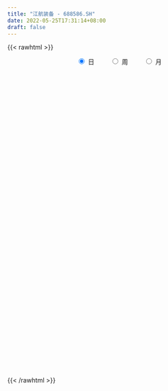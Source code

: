 ```yaml
---
title: "江航装备 - 688586.SH"
date: 2022-05-25T17:31:14+08:00
draft: false
---
```

{{< rawhtml >}}
    <div style="text-align: center">
        <label style="padding: 1rem;"><input style="margin-right: .5rem" type="radio" name="period" value="D" checked onclick="period_change(this)">日</label>
        <label style="padding: 1rem;"><input style="margin-right: .5rem" type="radio" name="period" value="W" onclick="period_change(this)">周</label>
        <label style="padding: 1rem;"><input style="margin-right: .5rem" type="radio" name="period" value="M" onclick="period_change(this)">月</label>
    </div>
    <div id="chart" style="height: 700px;"></div> 
    <script type="text/javascript">
        const D_v = [21735.18,20299.79,21638.76,16848.72,12877.39,14956.83,12433.52,17961.35,16964.69,23849.68,136203.47,162450.18,72795.05,75494.36,48784.63,43436.17,42566.42,54624.88,67343.64,65530.25,49514.29,50350.77,41297.12,42280.87,138569.63,99065.12,68693.18,39610.53,47149.6,32061.17,35969.73,47890.48,32705.28,60496.99,32010.61,24071.1,36870.91,35860.11,66040.76,30912.3,52208.31,28627.58,35149.45,27685.07,50398.62,32823.16,25879.11,38686.15,34347.16,66644.17,77069.68,79023.66,77967.18,53881.3,88866.91,102408.07,112260.14,73532.2,83332.5,87937.42,78194.58,99457.68,64569.67,82102.32,63009.9,75011.9,65424.2,90788.45,70307.07,44683.03,85906.34,71254.32,57983.48,30362.47,52561.32,54285.03,64210.85,51880.03,29806.44,46975.33,35796.16,32881.97,33180.57,31542.86,25936.64,53514.45,27697.21,21578.97,29936.5,24569.01,35547.66,36631.73,64654.4,34387.08,28023.82,40548.47,30924.77,15493.54,24358.92,18450.48,16583.73,15519.72,20164.29,25178.21,18641.87,32062.03,26757.39,15140.94,22565.18,23544.31,35034.82,42566.12,35077.13,58685.27,69165.31,44780.88,44346.28,37004.89,26821.84,43982.1,31461.46,33571.7,49237.62,34629.45,54473.87,45500.77,73969.05,59060.39,41906.86,43882.46,42072.94,35521.92,22319.68,40461.32,40996.39,24810.36,31613.41,30694.76,50024.98,64297.42,36625.44,25122.38,43349.84,25876.49,26176.41,21266.18,18495.8,24513.46,31427.31,20067.22,18222.5,22741.85,22063.2,25615.93,18479.93,19952.23,33364.8,36963.1,26818.33,30682.55,24856.77,18650.26,19997.19,21983.97,17019.34,21476.36,16598.98,13640.53,15396.97,21615.13,19171.07,26618.41,19387.63,15383.37,13200.98,13604.27,18591.47,9339.28,15497.41,13947.13,10026.89,11831.49,9746.66,9067.82,7639.83,12688.87,18047.92,18220.27,15067.59,21743.99,39572.21,45099.12,24577.29,21963.34,29849.81,37263.15,27710.25,24476.66,51686.55,50287.66,28769.67,27759.15,31122.57,32281.28,32883.46,32208.08,20704.59,22809.76,31722.22,35157.17,31829.5,28554.98,21382.9,28648.01,55352.2,40999.29,76566.47,38098.65,31815.44,45104.05,38413.01,24413.85,26005.44,26240.08,50730.26,26264.21,14036.79,20974.98,19633.28,23558.89,43656.42,21390.75,24218.65,24679.15,25693.35,26449.4,33158.52,23262.65,20730.85,26086.6,18707.56,16326.72,17078.86,12217.69,22255.45,14424.05,18458.79,10622.34,21422.02,15043.58]
const D_histogram = [0.0,-0.0257504274,-0.0254079938,-0.0507524689,-0.0606052621,-0.0833295492,-0.0834798708,-0.0556835764,-0.0363602434,0.0070803756,0.1898304852,0.403086867,0.4943458498,0.4684351753,0.3934155653,0.336823484,0.2933422055,0.2805640565,0.244679113,0.2494011349,0.1434079612,0.1073374227,0.0243951113,0.0087046302,0.1270495445,0.2248751452,0.2320977255,0.21262071,0.1604995049,0.1048280685,0.0875568632,-0.0175143548,-0.0620218148,-0.2229456238,-0.3656702367,-0.4317536753,-0.4181525653,-0.351207688,-0.2155908757,-0.134623895,-0.0513684137,-0.0221522943,-0.0921695492,-0.1736999926,-0.1515267932,-0.1562453431,-0.1557090988,-0.0927317288,-0.0999702865,-0.1012676999,-0.064400047,-0.0509246737,-0.2487748522,-0.2835271339,-0.134527504,0.0563632068,0.2532600662,0.3702832002,0.4530346767,0.5595294593,0.6253552953,0.7164699979,0.7556716068,0.7345304022,0.6294613199,0.5783139724,0.3681679973,0.352517673,0.3253412947,0.2397591056,0.2739312944,0.1467408901,-0.0398429608,-0.1639646494,-0.3179542397,-0.3711884069,-0.4038064703,-0.4543895468,-0.4689069328,-0.5336176597,-0.5581396786,-0.5479584705,-0.5791858594,-0.5088190565,-0.4873512044,-0.5616919469,-0.6010957879,-0.5955614363,-0.6259384821,-0.5802955253,-0.5620777347,-0.4544733964,-0.3529990313,-0.328185758,-0.3361672876,-0.4337187962,-0.3574171784,-0.3011942164,-0.2389486088,-0.2439505747,-0.2245069267,-0.1725394112,-0.1505850009,-0.103973201,-0.0845990447,-0.0179682696,-0.0105579376,0.0036400832,0.0618258416,0.1165538895,0.1115947139,0.0641696233,0.108839076,0.2212905524,0.3540195946,0.4164269116,0.5013749246,0.5100989197,0.5042206226,0.5452677952,0.5421265949,0.4760691975,0.5070358381,0.4935770472,0.3519217468,0.3148966687,0.3971713998,0.4484388542,0.4841498608,0.4584356227,0.3932607568,0.2824710499,0.1710249576,0.1234405844,0.1016507928,0.0343212277,-0.0093948421,0.0114319387,0.0228958384,-0.0841044391,-0.1191497034,-0.1727567468,-0.2740163725,-0.3043332572,-0.3024521353,-0.3057346872,-0.2728006622,-0.3245215051,-0.3246621492,-0.3296719633,-0.2804324876,-0.2105113498,-0.1206978307,-0.0139977208,0.049664002,0.1018726421,0.1989508681,0.2743460995,0.2854011373,0.1638247899,0.0055906653,-0.1161048712,-0.1880180399,-0.2428650614,-0.2323602036,-0.3042491571,-0.3164307671,-0.2948899218,-0.2899837758,-0.3400023019,-0.3540154865,-0.366683514,-0.3150225016,-0.2851221609,-0.2539645449,-0.273042621,-0.2030799607,-0.1488170355,-0.116383073,-0.0168497664,0.0594764822,0.110795959,0.1352728007,0.1558905772,0.1650527586,0.1674482811,0.1347373046,0.0978757363,0.0443079062,0.0481211135,0.021813205,-0.0650513717,-0.1035853435,-0.1127294965,-0.1558446006,-0.2340824843,-0.2923791955,-0.33382297,-0.4332460326,-0.5115708108,-0.5018384519,-0.459043741,-0.4005140737,-0.4025878371,-0.3467490285,-0.2365120121,-0.1378985448,-0.0438313731,0.0071362091,0.0638141554,0.0944001206,0.1409560637,0.1656781634,0.1516333266,0.2458663026,0.2525705578,0.3729924959,0.4196431879,0.4172917104,0.4535982288,0.4017823557,0.3774926936,0.3139434931,0.2271393981,0.0994342407,0.0524866723,0.0142275241,-0.0431736219,-0.1252791541,-0.1872894151,-0.369003095,-0.490148393,-0.4583492004,-0.4325053293,-0.3158854288,-0.1559947915,0.0122440231,0.143982808,0.2196744521,0.2405924301,0.2648397208,0.2989036122,0.302191873,0.3044747314,0.3250972682,0.3177403086,0.3339892937,0.3315121678,0.2560453696,0.2377581293]
const D_fast = [0.0,-0.0321880342,-0.038197599,-0.0762301915,-0.1012343002,-0.1447909745,-0.1658112638,-0.1519358635,-0.1417025913,-0.0964918785,0.1337158524,0.447743951,0.6625893963,0.7537875156,0.7771217969,0.8047355865,0.8345898595,0.8919527246,0.9172375593,0.984309865,0.9141686816,0.9049324988,0.8280889652,0.8145746416,0.964681942,1.1187263291,1.1839733408,1.2176515028,1.2056551738,1.1761907546,1.1808087651,1.0713589583,1.0113460447,0.7946858298,0.5605436576,0.3865218002,0.2955847688,0.2747277241,0.3564468176,0.4037578245,0.4741712023,0.4978492482,0.404789606,0.2798341644,0.2641256655,0.2203457799,0.1819547495,0.2217491873,0.189518058,0.1629037196,0.1836713608,0.1844155656,-0.075628326,-0.1812623912,-0.0658946372,0.1390868753,0.3992987512,0.6088926853,0.804902831,1.0512799784,1.2734446383,1.5436768403,1.7717963508,1.9342877468,1.9865839945,2.0800151401,1.9619111643,2.0343902583,2.0885492036,2.0629067909,2.1655618033,2.0750566216,1.8785120305,1.7133991796,1.4799210294,1.3338897604,1.2003200794,1.0361396162,0.904395497,0.7062803552,0.5422234167,0.4154150071,0.2393911534,0.1825531921,0.0821832431,-0.1325804861,-0.3222582741,-0.4656142815,-0.6524759479,-0.7519068723,-0.8742085154,-0.8802225262,-0.866997919,-0.9242310852,-1.0162544367,-1.2222356444,-1.2352883212,-1.2543639133,-1.2518554579,-1.3178450674,-1.3545281511,-1.3456954884,-1.3613873283,-1.3407688287,-1.3425444336,-1.2804057259,-1.2756348783,-1.2605268367,-1.1868846179,-1.1030180976,-1.0800785948,-1.1114612795,-1.0395820579,-0.8718079433,-0.6505740024,-0.4840599575,-0.2737682134,-0.1375194884,-0.0173426299,0.1600214915,0.29241194,0.3453718419,0.5030974421,0.6130329129,0.5593580492,0.6010571384,0.7826247194,0.9460018873,1.1027503591,1.1916450267,1.22478535,1.1846134055,1.1159235527,1.0991993255,1.1028222322,1.044072974,0.9980081937,1.0216929591,1.0388808185,0.9108544312,0.846021741,0.749225511,0.5794617921,0.4730615931,0.3993296812,0.3196134575,0.2843473169,0.1514960978,0.0701899164,-0.0172378886,-0.0381065348,-0.0208132344,0.038825827,0.1420265067,0.2181042301,0.2957810306,0.4425969737,0.58657873,0.6689840521,0.5883639022,0.4315274439,0.2808056896,0.1618880109,0.046324724,-0.0012604691,-0.1492117119,-0.2405010136,-0.2926826488,-0.3602724467,-0.4952915482,-0.5978086044,-0.7021475105,-0.7292421235,-0.7706223231,-0.8029558433,-0.8902945746,-0.8711019045,-0.8540432382,-0.8507050439,-0.7553841789,-0.6641888098,-0.5851703432,-0.5268753014,-0.4672848806,-0.4168595095,-0.3726019167,-0.3716285671,-0.3840212013,-0.4265120549,-0.4106685691,-0.4315231764,-0.534650596,-0.5990809038,-0.6364074309,-0.7184836851,-0.8552421898,-0.9866336999,-1.111533217,-1.3192677877,-1.5254852686,-1.6412125226,-1.713178747,-1.7547775981,-1.8574983208,-1.8883467694,-1.8372377559,-1.7730989248,-1.6899895964,-1.637237962,-1.5646064768,-1.5104204815,-1.4286255224,-1.3624838819,-1.3386203871,-1.1829208354,-1.1130739407,-0.8994038786,-0.7478423897,-0.6458709396,-0.4961648639,-0.4475351481,-0.3774516369,-0.3625149641,-0.3925342095,-0.4953808068,-0.5292067072,-0.5639089743,-0.6321035258,-0.7455288464,-0.8543614613,-1.1283259149,-1.3720083112,-1.4547964187,-1.5370788799,-1.4994303366,-1.3785383972,-1.2072385768,-1.0395040899,-0.9088938328,-0.8278277472,-0.7373705263,-0.6285807319,-0.5497445029,-0.4713429616,-0.3694461077,-0.2973679902,-0.1976216817,-0.1172207656,-0.1286762214,-0.0875239294]
const D_slow = [0.0,-0.0064376068,-0.0127896053,-0.0254777225,-0.040629038,-0.0614614253,-0.082331393,-0.0962522871,-0.105342348,-0.1035722541,-0.0561146328,0.044657084,0.1682435464,0.2853523403,0.3837062316,0.4679121026,0.541247654,0.6113886681,0.6725584463,0.7349087301,0.7707607204,0.797595076,0.8036938539,0.8058700114,0.8376323976,0.8938511839,0.9518756152,1.0050307928,1.045155669,1.0713626861,1.0932519019,1.0888733132,1.0733678595,1.0176314535,0.9262138944,0.8182754755,0.7137373342,0.6259354122,0.5720376933,0.5383817195,0.5255396161,0.5200015425,0.4969591552,0.453534157,0.4156524587,0.376591123,0.3376638483,0.3144809161,0.2894883445,0.2641714195,0.2480714077,0.2353402393,0.1731465263,0.1022647428,0.0686328668,0.0827236685,0.146038685,0.2386094851,0.3518681543,0.4917505191,0.6480893429,0.8272068424,1.0161247441,1.1997573446,1.3571226746,1.5017011677,1.593743167,1.6818725853,1.7632079089,1.8231476853,1.8916305089,1.9283157315,1.9183549913,1.8773638289,1.797875269,1.7050781673,1.6041265497,1.490529163,1.3733024298,1.2398980149,1.1003630952,0.9633734776,0.8185770128,0.6913722486,0.5695344475,0.4291114608,0.2788375138,0.1299471548,-0.0265374658,-0.1716113471,-0.3121307808,-0.4257491298,-0.5139988877,-0.5960453272,-0.6800871491,-0.7885168482,-0.8778711428,-0.9531696969,-1.0129068491,-1.0738944927,-1.1300212244,-1.1731560772,-1.2108023274,-1.2367956277,-1.2579453889,-1.2624374563,-1.2650769407,-1.2641669199,-1.2487104595,-1.2195719871,-1.1916733086,-1.1756309028,-1.1484211338,-1.0930984957,-1.0045935971,-0.9004868692,-0.775143138,-0.6476184081,-0.5215632524,-0.3852463037,-0.2497146549,-0.1306973556,-0.003938396,0.1194558658,0.2074363024,0.2861604696,0.3854533196,0.4975630331,0.6186004983,0.733209404,0.8315245932,0.9021423557,0.9448985951,0.9757587412,1.0011714394,1.0097517463,1.0074030358,1.0102610204,1.0159849801,0.9949588703,0.9651714444,0.9219822577,0.8534781646,0.7773948503,0.7017818165,0.6253481447,0.5571479791,0.4760176029,0.3948520656,0.3124340747,0.2423259528,0.1896981154,0.1595236577,0.1560242275,0.168440228,0.1939083885,0.2436461056,0.3122326305,0.3835829148,0.4245391123,0.4259367786,0.3969105608,0.3499060508,0.2891897855,0.2310997346,0.1550374453,0.0759297535,0.002207273,-0.0702886709,-0.1552892464,-0.243793118,-0.3354639965,-0.4142196219,-0.4855001621,-0.5489912984,-0.6172519536,-0.6680219438,-0.7052262027,-0.7343219709,-0.7385344125,-0.723665292,-0.6959663022,-0.662148102,-0.6231754577,-0.5819122681,-0.5400501978,-0.5063658717,-0.4818969376,-0.470819961,-0.4587896827,-0.4533363814,-0.4695992243,-0.4954955602,-0.5236779343,-0.5626390845,-0.6211597056,-0.6942545044,-0.7777102469,-0.8860217551,-1.0139144578,-1.1393740708,-1.254135006,-1.3542635244,-1.4549104837,-1.5415977408,-1.6007257438,-1.63520038,-1.6461582233,-1.644374171,-1.6284206322,-1.604820602,-1.5695815861,-1.5281620453,-1.4902537136,-1.428787138,-1.3656444985,-1.2723963745,-1.1674855776,-1.06316265,-0.9497630928,-0.8493175038,-0.7549443305,-0.6764584572,-0.6196736076,-0.5948150475,-0.5816933794,-0.5781364984,-0.5889299039,-0.6202496924,-0.6670720462,-0.7593228199,-0.8818599182,-0.9964472183,-1.1045735506,-1.1835449078,-1.2225436057,-1.2194825999,-1.1834868979,-1.1285682849,-1.0684201774,-1.0022102472,-0.9274843441,-0.8519363759,-0.775817693,-0.6945433759,-0.6151082988,-0.5316109754,-0.4487329334,-0.384721591,-0.3252820587]
const D_data = [['2021-05-14', 22.3403, 22.7832, 22.2911, 22.8914],['2021-05-17', 22.9308, 22.3797, 22.2714, 22.9308],['2021-05-18', 22.3797, 22.6159, 22.114, 22.8619],['2021-05-19', 22.6356, 22.1927, 22.1632, 22.6651],['2021-05-20', 22.173, 22.2419, 22.0746, 22.3994],['2021-05-21', 22.3206, 21.927, 21.8679, 22.3206],['2021-05-24', 21.912, 22.0706, 21.8624, 22.239],['2021-05-25', 22.1994, 22.4273, 22.021, 22.5066],['2021-05-26', 22.4174, 22.3976, 22.348, 22.7544],['2021-05-27', 22.3976, 22.8436, 22.3679, 22.8931],['2021-05-28', 23.2796, 25.2716, 23.2796, 26.005],['2021-05-31', 26.114, 26.9663, 25.9654, 27.442],['2021-06-01', 26.669, 26.6393, 26.3618, 27.0159],['2021-06-02', 26.4212, 25.7671, 25.7176, 27.333],['2021-06-03', 25.4599, 25.2716, 25.1923, 26.4212],['2021-06-04', 25.3212, 25.4996, 25.0635, 26.2329],['2021-06-07', 25.7671, 25.7176, 25.4698, 26.4212],['2021-06-08', 25.8167, 26.2627, 25.5194, 26.56],['2021-06-09', 26.7681, 26.1437, 25.9554, 27.4123],['2021-06-10', 25.7671, 26.8672, 25.5689, 26.9465],['2021-06-11', 26.9465, 25.4698, 25.3311, 26.9564],['2021-06-15', 25.4599, 26.1735, 25.2815, 26.7582],['2021-06-16', 26.2329, 25.4302, 25.2023, 26.6194],['2021-06-17', 25.8365, 26.1338, 25.5095, 26.4411],['2021-06-18', 26.7086, 28.2646, 26.451, 29.8998],['2021-06-21', 28.5123, 28.8592, 28.2745, 29.3745],['2021-06-22', 28.8988, 28.324, 27.7889, 28.9484],['2021-06-23', 28.0466, 28.2745, 27.779, 28.4231],['2021-06-24', 28.0466, 27.9673, 27.8483, 28.9187],['2021-06-25', 27.9078, 27.888, 27.3726, 28.0961],['2021-06-28', 27.8483, 28.4033, 27.6799, 28.5123],['2021-06-29', 28.5619, 27.1546, 27.0654, 28.8988],['2021-06-30', 26.887, 27.6303, 26.8573, 27.7988],['2021-07-01', 27.7492, 25.6482, 25.5689, 28.1159],['2021-07-02', 25.7572, 24.9545, 24.8752, 25.9455],['2021-07-05', 25.3806, 25.1527, 24.8554, 25.5095],['2021-07-06', 25.1329, 25.7771, 24.7266, 25.8663],['2021-07-07', 25.5194, 26.451, 25.4797, 26.5104],['2021-07-08', 26.332, 27.7195, 26.2627, 28.2348],['2021-07-09', 27.5114, 27.5609, 27.2339, 27.8186],['2021-07-12', 27.7294, 28.0366, 27.6105, 28.7304],['2021-07-13', 27.9474, 27.7096, 27.5609, 28.5421],['2021-07-14', 27.4321, 26.3816, 26.3221, 27.6501],['2021-07-15', 26.996, 25.787, 25.5392, 27.0555],['2021-07-16', 25.9158, 26.8573, 25.5987, 27.9078],['2021-07-19', 27.0555, 26.5005, 26.1239, 27.7096],['2021-07-20', 26.4609, 26.4807, 25.9951, 26.8672],['2021-07-21', 26.4014, 27.3826, 26.4014, 27.6402],['2021-07-22', 27.1546, 26.6194, 26.4311, 27.1943],['2021-07-23', 26.6393, 26.6294, 25.5689, 27.6006],['2021-07-26', 26.3618, 27.1744, 26.2627, 27.8483],['2021-07-27', 27.0456, 27.006, 26.2726, 27.6898],['2021-07-28', 26.4411, 23.7652, 23.4877, 26.7285],['2021-07-29', 24.0526, 24.9842, 24.0328, 25.4302],['2021-07-30', 25.5689, 27.442, 25.2518, 27.7294],['2021-08-02', 28.7304, 28.8691, 28.2646, 29.7313],['2021-08-03', 29.0376, 30.1377, 28.8691, 31.5945],['2021-08-04', 29.8998, 30.2665, 29.4935, 30.8017],['2021-08-05', 30.7224, 30.7521, 29.543, 31.4161],['2021-08-06', 30.7323, 32.0305, 30.4944, 32.5855],['2021-08-09', 32.2783, 32.5459, 31.426, 33.0315],['2021-08-10', 32.5459, 33.9334, 32.2089, 34.8848],['2021-08-11', 33.9433, 34.3595, 33.0811, 34.4883],['2021-08-12', 33.8045, 34.4091, 32.6351, 34.5082],['2021-08-13', 33.8144, 33.7451, 33.2793, 35.4794],['2021-08-16', 33.4081, 34.6865, 32.8135, 35.3406],['2021-08-17', 34.6469, 32.5855, 32.1693, 34.8848],['2021-08-18', 33.2297, 34.9343, 32.2089, 35.1028],['2021-08-19', 34.6865, 35.192, 33.7748, 35.8659],['2021-08-20', 34.5082, 34.637, 33.6955, 35.5289],['2021-08-23', 34.6865, 36.4704, 34.4289, 36.8867],['2021-08-24', 35.4695, 34.637, 33.6955, 35.8163],['2021-08-25', 34.6865, 33.3585, 33.1405, 34.8848],['2021-08-26', 33.3585, 33.4874, 33.0315, 34.2505],['2021-08-27', 33.6658, 32.427, 31.5152, 33.6658],['2021-08-30', 32.7144, 33.1009, 31.981, 34.0325],['2021-08-31', 33.2594, 33.0513, 32.6054, 35.3605],['2021-09-01', 33.5072, 32.4765, 32.3873, 34.5577],['2021-09-02', 32.2783, 32.5855, 31.7035, 32.8036],['2021-09-03', 32.4071, 31.5251, 30.8215, 33.1603],['2021-09-06', 31.2278, 31.5152, 30.9305, 31.8026],['2021-09-07', 31.5053, 31.6143, 31.2774, 32.645],['2021-09-08', 31.6143, 30.7125, 30.3755, 31.7828],['2021-09-09', 30.7719, 31.763, 30.2566, 31.8621],['2021-09-10', 31.4855, 31.0891, 30.9206, 32.199],['2021-09-13', 31.0296, 29.3944, 29.0475, 31.0891],['2021-09-14', 29.3547, 29.107, 29.0376, 30.1277],['2021-09-15', 28.8295, 29.1268, 28.661, 29.3349],['2021-09-16', 29.0871, 28.1258, 28.0961, 29.2754],['2021-09-17', 28.5024, 28.6214, 27.5708, 28.6214],['2021-09-22', 28.1457, 27.9574, 27.4717, 28.3439],['2021-09-23', 27.9574, 28.9583, 27.9574, 28.988],['2021-09-24', 28.7403, 29.0574, 28.4628, 29.9097],['2021-09-27', 29.2259, 28.0862, 27.4817, 29.7214],['2021-09-28', 28.0466, 27.3627, 27.2834, 28.2943],['2021-09-29', 27.3033, 25.5392, 25.4698, 27.3429],['2021-09-30', 25.5689, 27.224, 25.5689, 27.4321],['2021-10-08', 27.6204, 26.9366, 26.7186, 27.6204],['2021-10-11', 26.7582, 26.9762, 26.6194, 27.7591],['2021-10-12', 27.1645, 25.9455, 25.6978, 27.1843],['2021-10-13', 25.6581, 25.9455, 25.3707, 26.1239],['2021-10-14', 26.1537, 26.223, 25.8464, 26.5402],['2021-10-15', 26.223, 25.7473, 25.7176, 26.6591],['2021-10-18', 25.5789, 25.9654, 25.5789, 26.3618],['2021-10-19', 25.9257, 25.5491, 25.4996, 26.223],['2021-10-20', 25.559, 26.1537, 25.5095, 26.3816],['2021-10-21', 26.0645, 25.4203, 25.1725, 26.1636],['2021-10-22', 25.3806, 25.3806, 25.2023, 25.6185],['2021-10-25', 25.3806, 25.9753, 24.9644, 26.1041],['2021-10-26', 25.9455, 26.1338, 25.678, 26.3023],['2021-10-27', 26.7086, 25.4401, 25.2716, 27.2141],['2021-10-28', 25.7771, 24.6671, 24.2806, 26.1239],['2021-10-29', 24.568, 25.7176, 24.3004, 26.0645],['2021-11-01', 25.9455, 26.9663, 25.8762, 27.3826],['2021-11-02', 27.5907, 27.9673, 27.3132, 28.6114],['2021-11-03', 27.4519, 27.7889, 27.0456, 27.9772],['2021-11-04', 27.8087, 28.7205, 27.6303, 28.7205],['2021-11-05', 28.7502, 28.324, 28.215, 29.1169],['2021-11-08', 28.4331, 28.4727, 27.6402, 28.7898],['2021-11-09', 28.4033, 29.5133, 28.324, 29.6917],['2021-11-10', 29.3845, 29.4538, 28.8394, 29.7214],['2021-11-11', 29.3944, 28.8592, 28.7502, 29.4439],['2021-11-12', 28.8592, 30.3656, 28.7106, 30.435],['2021-11-15', 30.7025, 30.2665, 29.8403, 30.99],['2021-11-16', 30.1277, 28.6015, 28.5123, 30.5242],['2021-11-17', 28.7997, 29.7313, 28.6412, 29.9196],['2021-11-18', 29.4538, 31.6837, 29.3349, 32.0603],['2021-11-19', 31.7035, 32.0603, 31.317, 32.5756],['2021-11-22', 32.1891, 32.5558, 31.8224, 32.8135],['2021-11-23', 32.6054, 32.2882, 32.1098, 33.0811],['2021-11-24', 32.5459, 32.0008, 31.4657, 33.091],['2021-11-25', 31.6639, 31.3467, 31.2674, 32.4468],['2021-11-26', 31.8125, 31.0494, 30.9305, 31.8125],['2021-11-29', 30.8413, 31.6738, 30.8413, 32.0305],['2021-11-30', 31.8026, 32.0405, 31.6341, 32.9324],['2021-12-01', 32.0702, 31.426, 31.3269, 32.0702],['2021-12-02', 31.5152, 31.5747, 31.0593, 32.0305],['2021-12-03', 31.5747, 32.4666, 31.3765, 32.972],['2021-12-06', 32.4666, 32.5954, 32.0702, 33.8739],['2021-12-07', 32.6054, 30.9701, 30.435, 33.0018],['2021-12-08', 31.4359, 31.5449, 30.7917, 32.1693],['2021-12-09', 31.9116, 31.0891, 30.8215, 31.9116],['2021-12-10', 30.7323, 30.0187, 29.662, 31.1188],['2021-12-13', 30.5242, 30.435, 29.7313, 30.6034],['2021-12-14', 30.5638, 30.6233, 30.0782, 31.208],['2021-12-15', 30.9999, 30.4052, 30.4052, 31.1188],['2021-12-16', 30.4251, 30.7917, 30.2268, 30.9206],['2021-12-17', 30.6134, 29.5133, 29.4737, 30.7818],['2021-12-20', 29.2953, 29.8205, 28.9187, 30.1476],['2021-12-21', 29.652, 29.5331, 29.2457, 30.1277],['2021-12-22', 29.434, 30.1277, 29.1565, 30.2764],['2021-12-23', 30.1277, 30.544, 29.6124, 30.7521],['2021-12-24', 30.6629, 31.1188, 30.3061, 31.5747],['2021-12-27', 31.2179, 31.8323, 30.7025, 31.8621],['2021-12-28', 31.8125, 31.7927, 31.2278, 32.0603],['2021-12-29', 31.8125, 32.0504, 31.763, 32.5657],['2021-12-30', 31.8125, 33.1702, 31.8125, 33.3883],['2021-12-31', 33.1702, 33.5964, 32.9027, 33.8739],['2022-01-04', 33.5964, 33.2991, 32.6846, 33.6955],['2022-01-05', 32.9126, 31.5747, 31.2179, 33.6955],['2022-01-06', 31.5945, 30.4845, 30.326, 31.8026],['2022-01-07', 30.8314, 30.1971, 29.9394, 30.8314],['2022-01-10', 29.8899, 30.2268, 29.7115, 30.5043],['2022-01-11', 30.3458, 29.9692, 29.652, 30.3854],['2022-01-12', 30.207, 30.5143, 29.8602, 30.7224],['2022-01-13', 30.5043, 29.1268, 29.1268, 30.5043],['2022-01-14', 29.0574, 29.4142, 28.7898, 29.7412],['2022-01-17', 29.1367, 29.6223, 28.988, 29.8503],['2022-01-18', 29.8304, 29.2457, 28.988, 29.8304],['2022-01-19', 28.988, 28.1655, 28.106, 29.216],['2022-01-20', 28.1853, 28.1357, 27.7988, 28.7205],['2022-01-21', 27.8583, 27.7492, 27.1546, 28.2348],['2022-01-24', 27.6501, 28.334, 27.3627, 28.8097],['2022-01-25', 28.334, 27.9772, 27.888, 28.998],['2022-01-26', 27.9474, 27.8682, 27.5808, 28.3042],['2022-01-27', 27.8979, 26.9762, 26.8375, 27.8979],['2022-01-28', 27.2042, 27.9474, 26.5203, 28.2943],['2022-02-07', 27.9474, 27.8483, 27.5708, 28.3042],['2022-02-08', 27.8682, 27.6006, 26.9366, 27.9276],['2022-02-09', 27.5609, 28.6412, 27.4024, 28.7205],['2022-02-10', 28.5421, 28.7403, 28.3042, 28.879],['2022-02-11', 28.5421, 28.7403, 28.2448, 28.9286],['2022-02-14', 28.6412, 28.6114, 28.5421, 29.2061],['2022-02-15', 28.5223, 28.7106, 28.443, 28.998],['2022-02-16', 28.6214, 28.6907, 28.1655, 28.6907],['2022-02-17', 28.6412, 28.6907, 28.2448, 28.9682],['2022-02-18', 28.6412, 28.215, 27.6402, 28.6709],['2022-02-21', 28.2547, 27.997, 27.8384, 28.5916],['2022-02-22', 28.1357, 27.5312, 27.4519, 28.2943],['2022-02-23', 27.2636, 28.0862, 27.2636, 28.3934],['2022-02-24', 28.0466, 27.6105, 27.1447, 29.0277],['2022-02-25', 27.5015, 26.4609, 26.2825, 27.7591],['2022-02-28', 26.5897, 26.5897, 25.9554, 27.1348],['2022-03-01', 26.4708, 26.669, 26.4411, 27.0357],['2022-03-02', 26.669, 25.9158, 25.6581, 26.7186],['2022-03-03', 26.0446, 24.9049, 24.8257, 26.0942],['2022-03-04', 24.7761, 24.4788, 24.459, 25.123],['2022-03-07', 24.3202, 24.0626, 23.9833, 24.6869],['2022-03-08', 23.8941, 22.5264, 22.4174, 24.0824],['2022-03-09', 22.576, 21.7931, 20.8912, 22.7841],['2022-03-10', 22.3381, 22.1498, 22.0706, 22.6057],['2022-03-11', 22.0111, 22.1498, 21.4165, 22.2985],['2022-03-14', 22.1003, 22.0904, 22.0012, 22.7445],['2022-03-15', 22.3976, 20.9606, 20.4948, 22.3976],['2022-03-16', 21.357, 21.3174, 20.5443, 21.4363],['2022-03-17', 21.5651, 21.9913, 21.5552, 22.4075],['2022-03-18', 21.9021, 22.0309, 21.694, 22.1994],['2022-03-21', 22.3976, 22.1895, 22.021, 22.5661],['2022-03-22', 22.1003, 21.7931, 21.5156, 22.3778],['2022-03-23', 21.6741, 21.9516, 21.4858, 22.3877],['2022-03-24', 21.9814, 21.694, 21.5552, 22.2985],['2022-03-25', 21.7039, 21.9714, 21.5156, 22.3778],['2022-03-28', 21.9021, 21.7931, 21.3867, 21.9714],['2022-03-29', 21.7931, 21.248, 21.248, 22.3381],['2022-03-30', 21.7732, 22.7742, 21.5453, 23.0319],['2022-03-31', 22.7841, 21.9516, 21.8723, 22.9129],['2022-04-01', 21.9516, 23.7851, 21.8228, 24.0824],['2022-04-06', 23.5869, 23.458, 23.1409, 23.8544],['2022-04-07', 23.3787, 23.1409, 23.1012, 24.0328],['2022-04-08', 23.0913, 23.9238, 22.8039, 24.4193],['2022-04-11', 23.7851, 22.9922, 22.7147, 23.9238],['2022-04-12', 23.2895, 23.3292, 22.7445, 23.4382],['2022-04-13', 23.3391, 22.7742, 22.7246, 23.6364],['2022-04-14', 22.9823, 22.1994, 22.1895, 23.022],['2022-04-15', 21.9516, 21.1489, 20.4849, 22.0805],['2022-04-18', 20.802, 21.6642, 20.3957, 21.7237],['2022-04-19', 21.6048, 21.4858, 21.2083, 21.7435],['2022-04-20', 21.466, 20.8912, 20.7624, 21.6147],['2022-04-21', 20.8813, 20.0488, 20.0092, 21.0696],['2022-04-22', 20.0488, 19.692, 19.3254, 20.0488],['2022-04-25', 19.4839, 17.2045, 17.1946, 19.4839],['2022-04-26', 17.3433, 16.6793, 16.5802, 17.5415],['2022-04-27', 16.5108, 17.8388, 16.4018, 17.9577],['2022-04-28', 17.9775, 17.4126, 17.2442, 18.2055],['2022-04-29', 17.4622, 18.4731, 17.4622, 18.6217],['2022-05-05', 18.3839, 19.4046, 18.2154, 19.7416],['2022-05-06', 18.9884, 20.1677, 18.9488, 20.366],['2022-05-09', 19.9299, 20.4155, 19.7812, 20.4948],['2022-05-10', 20.356, 20.2569, 20.0389, 20.802],['2022-05-11', 20.3957, 19.8605, 19.8011, 20.5543],['2022-05-12', 20.2, 20.08, 19.7, 20.43],['2022-05-13', 20.38, 20.45, 20.23, 20.72],['2022-05-16', 20.97, 20.28, 20.23, 21.18],['2022-05-17', 20.2, 20.41, 20.05, 20.56],['2022-05-18', 20.45, 20.85, 20.33, 21.1],['2022-05-19', 20.85, 20.7, 20.53, 20.95],['2022-05-20', 20.73, 21.2, 20.59, 21.33],['2022-05-23', 21.17, 21.2, 20.85, 21.25],['2022-05-24', 21.26, 20.25, 20.0, 21.7],['2022-05-25', 20.2, 20.86, 20.1, 20.94]]
const W_v = [672698.95,1900555.4300000002,927975.77,538415.0,396857.44,439562.22,348570.33,311410.43,311044.99,194178.83,75953.29,308413.19,161412.45,183483.13,276602.91,263888.97,368920.09,367154.89,349205.79,211727.14,137888.22,194001.26,179126.81,325649.87,203786.73,225782.29,240630.45,164678.99,75391.92,51464.92,135165.42,95314.59,113982.17,117404.82,85961.07,79886.78,107911.61,83706.62,158294.31,81066.8,24688.0,86686.6,86621.49,207412.71,402960.39,279579.48,272498.39,286579.6,209073.09,193755.18,194069.03,198379.75,376808.73,459470.33,387334.15,346214.65,298067.93,247157.68,159338.2,157296.14,136833.79,133884.14,15493.54,95077.14,117780.44,158787.56,253982.63,185074.72,267633.53,185703.86,168576.24,219420.06,116328.34,114522.08,134375.99,101007.91,97075.84,96442.11,80167.72,60642.2,57191.1,139703.18,141363.84,182979.69,149199.98,150073.63,222948.87,115018.14,165802.64,104468.15,139638.32,59607.92,105114.38,84434.84,47087.94]
const W_histogram = [0.0,0.3479466667,0.1318532498,-0.3312836489,-0.6158430552,-0.7558282852,-1.0555231743,-1.0289695179,-0.9841344133,-0.8236892224,-0.6506987928,-0.5772925009,-0.6216003744,-0.6009115848,-0.4085579477,-0.2132316444,-0.0144869709,0.1672206912,0.3113806039,0.1951318792,0.0996772593,0.0358555917,0.064207382,-0.0208771755,-0.0293531261,-0.0200739384,-0.2927874216,-0.5671346073,-0.6026016751,-0.5165216737,-0.4335875966,-0.3088808138,-0.3359093727,-0.2705847753,-0.2230369597,-0.1597252188,0.0009481965,0.0948948281,0.1877238921,0.1816079452,0.1837216983,0.233802698,0.2216052411,0.438592424,0.5879595004,0.6693212628,0.8825273484,0.962791489,0.7901528338,0.8197921671,0.7615567424,0.67991824,0.6527433749,0.9006111966,1.122418546,1.2612031774,1.1398449095,0.9426778618,0.7359152582,0.4026415361,0.1919335039,-0.0761723267,-0.2673637142,-0.4572718254,-0.5828816817,-0.6153689659,-0.4415554324,-0.1825859579,0.0944598055,0.1954318757,0.3352614841,0.2446903644,0.1378645327,0.1608490345,0.3192800301,0.178523317,0.0241858888,-0.1869217313,-0.303214094,-0.3153384014,-0.3449423381,-0.4615832324,-0.640161083,-0.8688777627,-0.974007016,-0.9901522873,-0.8278777555,-0.6672875329,-0.7005896695,-0.7679655609,-0.8362273135,-0.713627218,-0.5663286992,-0.3801330198,-0.2480128925]
const W_fast = [0.0,0.4349333333,0.2518032289,-0.2941545821,-0.7326747521,-1.0616170534,-1.6251927361,-1.8558814592,-2.0570799579,-2.1025570726,-2.0922413412,-2.1631581745,-2.3628661417,-2.4924052482,-2.4021910981,-2.2601727059,-2.0650497751,-1.8415369402,-1.6195318765,-1.6869976314,-1.7575329365,-1.8123907061,-1.7679870703,-1.8582909218,-1.8741051539,-1.8698444508,-2.2157547894,-2.6318856269,-2.8180031135,-2.8610535305,-2.8865163525,-2.8390297732,-2.9500356752,-2.9523572716,-2.9605686959,-2.9371882598,-2.7762777954,-2.6586074567,-2.5188474198,-2.4795613803,-2.4315172027,-2.3229855284,-2.279781675,-1.9531463862,-1.6567894347,-1.4080973566,-0.9742594338,-0.653297421,-0.6283978677,-0.3938104927,-0.2616567317,-0.1733156742,-0.0373046955,0.4357159253,0.9381279112,1.392213337,1.5558162964,1.5943187142,1.5715349252,1.338921587,1.1761969308,0.8890480186,0.6310157025,0.3267896349,0.0554593582,-0.1308701675,-0.067445492,0.1458774929,0.4465382077,0.5963682469,0.8200132263,0.7906146976,0.7182549991,0.7814517596,1.0197027627,0.9235768789,0.7752859229,0.51744787,0.3253519838,0.234393076,0.1185535548,-0.1134831476,-0.4521012689,-0.8980373894,-1.2466683967,-1.5103517398,-1.5550466469,-1.5612783075,-1.7697278614,-2.0290951431,-2.306413724,-2.362220433,-2.356504089,-2.2653416646,-2.1952247604]
const W_slow = [0.0,0.0869866667,0.1199499791,0.0371290669,-0.1168316969,-0.3057887682,-0.5696695618,-0.8269119413,-1.0729455446,-1.2788678502,-1.4415425484,-1.5858656736,-1.7412657672,-1.8914936634,-1.9936331504,-2.0469410615,-2.0505628042,-2.0087576314,-1.9309124804,-1.8821295106,-1.8572101958,-1.8482462979,-1.8321944524,-1.8374137462,-1.8447520278,-1.8497705124,-1.9229673678,-2.0647510196,-2.2154014384,-2.3445318568,-2.4529287559,-2.5301489594,-2.6141263026,-2.6817724964,-2.7375317363,-2.777463041,-2.7772259919,-2.7535022848,-2.7065713118,-2.6611693255,-2.615238901,-2.5567882264,-2.5013869162,-2.3917388102,-2.2447489351,-2.0774186194,-1.8567867823,-1.61608891,-1.4185507016,-1.2136026598,-1.0232134742,-0.8532339142,-0.6900480705,-0.4648952713,-0.1842906348,0.1310101595,0.4159713869,0.6516408524,0.8356196669,0.9362800509,0.9842634269,0.9652203452,0.8983794167,0.7840614603,0.6383410399,0.4844987984,0.3741099403,0.3284634509,0.3520784022,0.4009363712,0.4847517422,0.5459243333,0.5803904665,0.6206027251,0.7004227326,0.7450535619,0.7511000341,0.7043696012,0.6285660778,0.5497314774,0.4634958929,0.3481000848,0.188059814,-0.0291596266,-0.2726613806,-0.5201994525,-0.7271688914,-0.8939907746,-1.0691381919,-1.2611295822,-1.4701864106,-1.6485932151,-1.7901753898,-1.8852086448,-1.9472118679]
const W_data = [['2020-07-31', 44.287, 39.7205, 39.071, 49.2078],['2020-08-07', 42.0923, 45.1727, 40.8621, 52.3374],['2020-08-14', 43.7949, 38.6675, 37.0534, 46.4816],['2020-08-21', 38.3033, 33.6581, 33.353, 39.4646],['2020-08-28', 33.7368, 33.481, 31.6898, 34.6521],['2020-09-04', 33.914, 33.5597, 32.7822, 36.8172],['2020-09-11', 33.3629, 29.5739, 27.8713, 33.8156],['2020-09-18', 29.4656, 31.985, 29.3081, 33.4514],['2020-09-25', 31.68, 31.4634, 30.8139, 34.347],['2020-09-30', 31.8866, 32.5755, 30.0266, 33.1463],['2020-10-09', 33.0676, 32.8511, 32.2311, 33.3432],['2020-10-16', 32.792, 31.5619, 31.5422, 34.4061],['2020-10-23', 31.8473, 29.4459, 29.2589, 32.3197],['2020-10-30', 29.2885, 29.4459, 28.9342, 31.6701],['2020-11-06', 29.4262, 31.493, 28.0681, 32.4673],['2020-11-13', 31.493, 32.0441, 29.9675, 33.3235],['2020-11-20', 32.0441, 32.7724, 31.9063, 34.7702],['2020-11-27', 32.8511, 33.3629, 31.6701, 34.9178],['2020-12-04', 33.4613, 33.6876, 33.0873, 35.5182],['2020-12-11', 33.4219, 30.4301, 29.9577, 34.0518],['2020-12-18', 30.2234, 29.9675, 29.7904, 31.7784],['2020-12-25', 29.9085, 29.7215, 28.9342, 31.493],['2020-12-31', 29.5837, 30.558, 27.9697, 30.8041],['2021-01-08', 31.1091, 28.7373, 28.5503, 32.7724],['2021-01-15', 28.7865, 29.1605, 28.0484, 29.6723],['2021-01-22', 29.3278, 29.1015, 28.0976, 30.3907],['2021-01-29', 29.1704, 24.4563, 24.161, 29.938],['2021-02-05', 24.4563, 22.3206, 22.2714, 24.9779],['2021-02-10', 22.606, 23.6985, 21.799, 24.1413],['2021-02-19', 24.102, 24.5842, 23.7575, 24.6826],['2021-02-26', 24.6039, 24.2791, 23.9839, 25.1845],['2021-03-05', 24.2791, 24.7121, 24.1807, 25.1452],['2021-03-12', 24.7417, 22.4486, 22.1435, 24.968],['2021-03-19', 22.5372, 23.0883, 22.0943, 23.6197],['2021-03-26', 22.9899, 22.5864, 22.2025, 23.2654],['2021-04-02', 22.6749, 22.5372, 22.2419, 23.1276],['2021-04-09', 22.606, 23.9051, 22.5568, 24.2004],['2021-04-16', 23.7575, 23.4032, 22.606, 23.787],['2021-04-23', 23.3442, 23.6197, 23.2556, 24.8991],['2021-04-30', 23.8166, 22.3797, 22.3305, 24.0134],['2021-05-07', 22.3797, 22.2419, 22.1533, 22.7733],['2021-05-14', 22.2222, 22.7832, 21.7794, 22.8914],['2021-05-21', 22.9308, 21.927, 21.8679, 22.9308],['2021-05-28', 21.912, 25.2716, 21.8624, 26.005],['2021-06-04', 26.114, 25.4996, 25.0635, 27.442],['2021-06-11', 25.7671, 25.4698, 25.3311, 27.4123],['2021-06-18', 25.4599, 28.2646, 25.2023, 29.8998],['2021-06-25', 28.5123, 27.888, 27.3726, 29.3745],['2021-07-02', 27.8483, 24.9545, 24.8752, 28.8988],['2021-07-09', 25.3806, 27.5609, 24.7266, 28.2348],['2021-07-16', 27.7294, 26.8573, 25.5392, 28.7304],['2021-07-23', 27.0555, 26.6294, 25.5689, 27.7096],['2021-07-30', 26.3618, 27.442, 23.4877, 27.8483],['2021-08-06', 28.7304, 32.0305, 28.2646, 32.5855],['2021-08-13', 32.2783, 33.7451, 31.426, 35.4794],['2021-08-20', 33.4081, 34.637, 32.1693, 35.8659],['2021-08-27', 34.6865, 32.427, 31.5152, 36.8867],['2021-09-03', 32.7144, 31.5251, 30.8215, 35.3605],['2021-09-10', 31.2278, 31.0891, 30.2566, 32.645],['2021-09-17', 31.0296, 28.6214, 27.5708, 31.0891],['2021-09-24', 28.1457, 29.0574, 27.4717, 29.9097],['2021-09-30', 29.2259, 27.224, 25.4698, 29.7214],['2021-10-08', 27.6204, 26.9366, 26.7186, 27.6204],['2021-10-15', 26.7582, 25.7473, 25.3707, 27.7591],['2021-10-22', 25.5789, 25.3806, 25.1725, 26.3816],['2021-10-29', 25.3806, 25.7176, 24.2806, 27.2141],['2021-11-05', 25.9455, 28.324, 25.8762, 29.1169],['2021-11-12', 28.4331, 30.3656, 27.6402, 30.435],['2021-11-19', 30.7025, 32.0603, 28.5123, 32.5756],['2021-11-26', 32.1891, 31.0494, 30.9305, 33.091],['2021-12-03', 30.8413, 32.4666, 30.8413, 32.972],['2021-12-10', 32.4666, 30.0187, 29.662, 33.8739],['2021-12-17', 30.5242, 29.5133, 29.4737, 31.208],['2021-12-24', 29.2953, 31.1188, 28.9187, 31.5747],['2021-12-31', 31.2179, 33.5964, 30.7025, 33.8739],['2022-01-07', 33.5964, 30.1971, 29.9394, 33.6955],['2022-01-14', 29.8899, 29.4142, 28.7898, 30.7224],['2022-01-21', 29.1367, 27.7492, 27.1546, 29.8503],['2022-01-28', 27.6501, 27.9474, 26.5203, 28.998],['2022-02-11', 27.9474, 28.7403, 26.9366, 28.9286],['2022-02-18', 28.6412, 28.215, 27.6402, 29.2061],['2022-02-25', 28.2547, 26.4609, 26.2825, 29.0277],['2022-03-04', 26.5897, 24.4788, 24.459, 27.1348],['2022-03-11', 24.3202, 22.1498, 20.8912, 24.6869],['2022-03-18', 22.1003, 22.0309, 20.4948, 22.7445],['2022-03-25', 22.3976, 21.9714, 21.4858, 22.5661],['2022-04-01', 21.9021, 23.7851, 21.248, 24.0824],['2022-04-08', 23.5869, 23.9238, 22.8039, 24.4193],['2022-04-15', 23.7851, 21.1489, 20.4849, 23.9238],['2022-04-22', 20.802, 19.692, 19.3254, 21.7435],['2022-04-29', 19.4839, 18.4731, 16.4018, 19.4839],['2022-05-06', 18.3839, 20.1677, 18.2154, 20.366],['2022-05-13', 19.9299, 20.45, 19.7, 20.802],['2022-05-20', 20.97, 21.2, 20.05, 21.33],['2022-05-27', 21.17, 20.86, 20.0, 21.7]]
const M_v = [672698.95,3830867.1300000004,1537703.3100000003,729262.0600000001,1369475.0999999999,979040.9799999997,995849.3399999999,426701.2499999999,470575.28,452953.49,567858.98,1195733.1699999999,1055520.2900000003,1609582.9400000004,716014.0700000001,387138.68,973852.4500000002,671765.0,374693.58,282113.77,745422.2500000002,601493.7200000001,296245.0800000001]
const M_histogram = [0.0,-0.3981903134,-0.6837738317,-1.0241852397,-0.8593704871,-0.9529757338,-1.3421543214,-1.5150443779,-1.6503912738,-1.6288712999,-1.2143714946,-0.8228516787,-0.5187757402,0.0857235895,0.1167811515,0.0622720098,0.4564944802,0.8060481916,0.6476431741,0.4515479499,0.0317322365,-0.4323690731,-0.5245971971]
const M_fast = [0.0,-0.4977378917,-0.954264868,-1.5507225859,-1.6007504551,-1.9325996352,-2.6573168032,-3.2089679542,-3.7569126685,-4.1426105196,-4.0317035879,-3.8458966918,-3.6715146883,-3.0455844612,-2.9853316114,-3.0242727505,-2.5159266601,-1.9648609009,-1.9613551248,-2.0445633615,-2.4564460158,-3.0286395937,-3.252017017]
const M_slow = [0.0,-0.0995475783,-0.2704910363,-0.5265373462,-0.741379968,-0.9796239014,-1.3151624818,-1.6939235763,-2.1065213947,-2.5137392197,-2.8173320933,-3.023045013,-3.1527389481,-3.1313080507,-3.1021127628,-3.0865447604,-2.9724211403,-2.7709090924,-2.6089982989,-2.4961113114,-2.4881782523,-2.5962705206,-2.7274198199]
const M_data = [['2020-07-31', 44.287, 39.7205, 39.071, 49.2078],['2020-08-31', 42.0923, 33.481, 31.6898, 52.3374],['2020-09-30', 33.973, 32.5755, 27.8713, 36.8172],['2020-10-30', 33.0676, 29.4459, 28.9342, 34.4061],['2020-11-30', 29.4262, 34.4553, 28.0681, 34.9178],['2020-12-31', 34.5734, 30.558, 27.9697, 35.5182],['2021-01-29', 31.1091, 24.4563, 24.161, 32.7724],['2021-02-26', 24.4563, 24.2791, 21.799, 25.1845],['2021-03-31', 24.2791, 22.3698, 22.0943, 25.1452],['2021-04-30', 22.5765, 22.3797, 22.2714, 24.8991],['2021-05-31', 22.3797, 26.9663, 21.7794, 27.442],['2021-06-30', 26.669, 27.6303, 25.0635, 29.8998],['2021-07-30', 27.7492, 27.442, 23.4877, 28.7304],['2021-08-31', 28.7304, 33.0513, 28.2646, 36.8867],['2021-09-30', 33.5072, 27.224, 25.4698, 34.5577],['2021-10-29', 27.6204, 25.7176, 24.2806, 27.7591],['2021-11-30', 25.9455, 32.0405, 25.8762, 33.091],['2021-12-31', 32.0702, 33.5964, 28.9187, 33.8739],['2022-01-28', 33.5964, 27.9474, 26.5203, 33.6955],['2022-02-28', 27.9474, 26.5897, 25.9554, 29.2061],['2022-03-31', 26.4708, 21.9516, 20.4948, 27.0357],['2022-04-29', 21.9516, 18.4731, 16.4018, 24.4193],['2022-05-31', 18.3839, 20.86, 18.2154, 21.7]]
        const D_a = [null,null,null,null,null,null,21.8624,null,null,null,null,27.442,null,null,null,null,null,null,null,null,null,null,25.2023,null,null,null,null,null,28.9187,null,null,null,null,null,null,null,24.7266,null,null,null,null,null,null,null,27.9078,null,null,null,null,null,null,null,23.4877,null,null,null,null,null,null,null,null,null,null,null,null,null,null,null,null,null,36.8867,null,null,null,null,null,null,null,null,null,null,null,null,null,null,null,null,null,null,null,null,null,null,null,null,null,null,null,null,null,25.3707,null,null,null,null,null,null,null,null,null,null,null,null,null,null,null,null,null,null,null,null,null,null,null,null,null,null,null,null,null,33.091,null,null,null,null,null,null,null,null,null,null,null,null,null,null,null,null,null,28.9187,null,null,null,null,null,null,null,null,33.8739,null,null,null,null,null,null,null,null,null,null,null,null,null,null,null,null,null,null,26.5203,null,null,null,null,null,29.2061,null,null,null,null,null,null,null,null,null,null,null,null,null,null,null,null,null,null,null,null,20.4948,null,null,null,null,null,null,null,null,null,null,null,null,24.0824,null,null,null,null,null,null,null,null,null,null,null,null,null,null,null,16.4018,null,null,null,null,null,null,null,null,null,null,null,null,null,null,null,21.7,null]
const W_a = [null,52.3374,null,null,null,null,27.8713,null,null,null,null,null,null,null,null,null,null,null,35.5182,null,null,null,null,null,null,null,null,null,21.799,null,null,null,null,null,null,null,null,null,null,null,null,null,null,null,null,null,29.8998,null,null,null,null,null,23.4877,null,null,null,null,null,null,null,null,null,null,null,null,null,null,null,null,null,null,null,null,null,33.8739,null,null,null,null,null,null,null,null,null,null,null,null,null,null,null,16.4018,null,null,null,null]
const M_a = [null,null,null,null,null,null,null,null,null,null,21.7794,null,null,null,null,null,null,33.8739,null,null,null,null,null]
        const D_b = [[{ coord: ['2021-05-24', 27.442] }, { coord: ['2021-10-13', 25.2023] }],[{ coord: ['2021-11-24', 33.091] }, { coord: ['2022-02-14', 28.9187] }],[{ coord: ['2022-03-15', 21.7] }, { coord: ['2022-05-24', 20.4948] }]]
const W_b = [[{ coord: ['2020-08-07', 35.5182] }, { coord: ['2021-12-31', 27.8713] }]]
const M_b = []
    </script>
{{< /rawhtml >}}